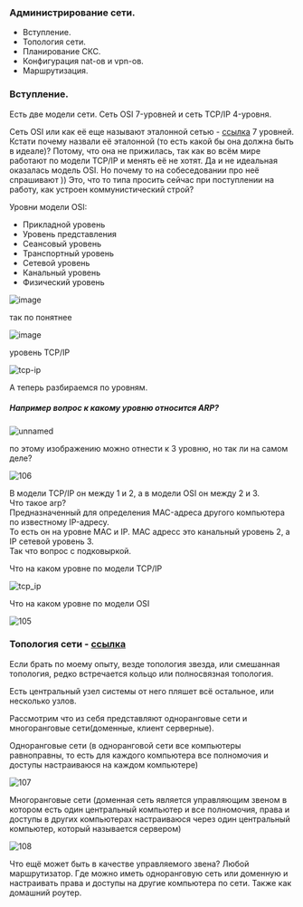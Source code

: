 ### Администрирование сети.
- Вступление.
- Топология сети.
- Планирование СКС.
- Конфигурация nat-ов и vpn-ов.
- Маршрутизация.

### Вступление.

Есть две модели сети. Сеть OSI 7-уровней и сеть TCP/IP 4-уровня.

Сеть OSI или как её еще называют эталонной сетью - [ссылка](https://ru.wikipedia.org/wiki/Сетевая_модель_OSI) 7 уровней. Кстати почему назвали её эталонной (то есть какой бы она должна быть в идеале)?
Потому, что она не прижилась, так как во всём мире работают по модели TCP/IP и менять её не хотят. Да и не идеальная оказалась модель OSI. Но почему то на собеседовании про неё спрашивают )) Это, что то типа просить сейчас при поступлении на работу, как устроен коммунистический строй?

Уровни модели OSI:
- Прикладной уровень
- Уровень представления
- Сеансовый уровень
- Транспортный уровень
- Сетевой уровень
- Канальный уровень
- Физический уровень

![image](https://github.com/tvgVita69/sysadmin/assets/98489171/d19cc52d-21a6-4b87-8984-626c028f29e8)

так по понятнее

![image](https://github.com/tvgVita69/sysadmin/assets/98489171/69f990b5-466f-4f2c-b198-d794345d650b)

уровень TCP/IP

![tcp-ip](https://github.com/tvgVita69/sysadmin/assets/98489171/20fbc07f-aa25-455c-8f68-86a6b881cb8a)

А теперь разбираемся по уровням.
##### Например вопрос к какому уровню относится ARP?
![unnamed](https://github.com/tvgVita69/sysadmin/assets/98489171/7f748bf0-4786-46db-bd90-0a6a0310f43b)
 
по этому изображению можно отнести к 3 уровню, но так ли на самом деле?
 
![106](https://github.com/tvgVita69/sysadmin/assets/98489171/9f51b696-4635-4d22-89f0-48e4037b0612)


В модели TCP/IP он между 1 и 2, а в модели OSI он между 2 и 3.<br>
Что такое arp? <br>
Предназначенный для определения MAC-адреса другого компьютера по известному IP-адресу.<br>
То есть он на уровне MAC и IP. MAC адресс это канальный уровень 2, а IP сетевой уровень 3.<br>
Так что вопрос с подковыркой.

Что на каком уровне по модели TCP/IP

![tcp_ip](https://github.com/tvgVita69/sysadmin/assets/98489171/2ae1b0d6-9027-440c-b586-a07c7f2ca12e)

Что на каком уровне по модели OSI

![105](https://github.com/tvgVita69/sysadmin/assets/98489171/4c06f47c-949f-4b21-9c2c-7a725550d067)


### Топология сети - [ссылка](https://ru.wikipedia.org/wiki/Сетевая_топология)

Если брать по моему опыту, везде топология звезда, или смешанная топология, редко встречается кольцо или полносвязная топология.

Есть центральный узел системы от него пляшет всё остальное, или несколько узлов.

Рассмотрим что из себя представляют одноранговые сети и многоранговые сети(доменные, клиент серверные).

Одноранговые сети (в одноранговой сети все компьютеры равноправны, то есть для каждого компьютера все полномочия и доступы настраиваюся на каждом компьютере)

![107](https://github.com/tvgVita69/sysadmin/assets/98489171/2f499ee7-c978-4600-bdac-bef1afde817b)


Многоранговые сети (доменная сеть является управляющим звеном в котором есть один центральный компьютер и все полномочия, права и доступы в других компьютерах настраиваюся через один центральный компьютер, который называется сервером)

![108](https://github.com/tvgVita69/sysadmin/assets/98489171/59cdf628-88b9-41f2-9098-3c23db08a05b)

Что ещё может быть в качестве управляемого звена? Любой маршрутизатор. Где можно иметь одноранговую сеть или доменную и настраивать права и доступы на другие компьютера по сети. Также как домашний роутер.





